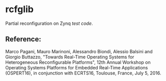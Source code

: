 # rcfglib
Partial reconfiguration on Zynq *test code*.

## Reference:
Marco Pagani, Mauro Marinoni, Alessandro Biondi, Alessio Balsini and Giorgio Buttazzo,
"Towards Real-Time Operating Systems for Heterogeneous Reconfigurable Platforms", 12th
Annual Workshop on Operating Systems Platforms for Embedded Real-Time Applications
(OSPERT16), in conjunction with ECRTS16, Toulouse, France, July 5, 2016.

